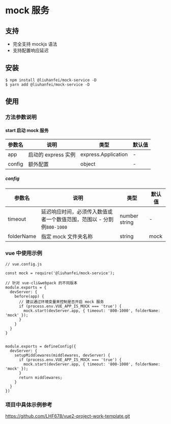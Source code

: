 # mock 服务

## 支持
- 完全支持 mockjs 语法
- 支持配置响应延迟

## 安装
```
$ npm install @liuhanfei/mock-service -D
$ yarn add @liuhanfei/mock-service -D
```

## 使用

### 方法参数说明

#### start 启动 mock 服务

| 参数名 | 说明 | 类型 | 默认值 |
|-|-|-|-|
| app | 启动的 express 实例 | express.Application  | - |
| config | 额外配置 | object  | - |

##### config

| 参数名 | 说明 | 类型 | 默认值 |
|-|-|-|-|
| timeout | 延迟响应时间，必须传入数值或者一个数值范围，范围以 - 分割 例```800-1000``` | number string  | - |
| folderName | 指定 mock 文件夹名称 | string  | mock |


### vue 中使用示例
```
// vue.config.js

const mock = require('@liuhanfei/mock-service');

// 针对 vue-cli&webpack 的不同版本
module.exports = {
  devServer: {
    before(app) {
      // 建议通过环境变量来控制是否开启 mock 服务
      if (process.env.VUE_APP_IS_MOCK === 'true') {
        mock.start(devServer.app, { timeout: '800-1000', folderName: 'mock' });
      }
    }
  }
}


module.exports = defineConfig({
  devServer: {
    setupMiddlewares(middlewares, devServer) {
      if (process.env.VUE_APP_IS_MOCK === 'true') {
        mock.start(devServer.app, { timeout: '800-1000', folderName: 'mock' });
      }
      return middlewares;
    }
  }
})
```

### 项目中具体示例参考
https://github.com/LHF678/vue2-project-work-template.git
